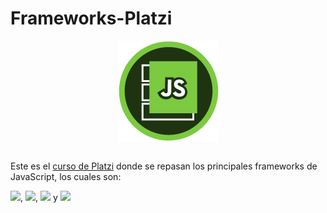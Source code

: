 # Frameworks-Platzi
<html>
    <div style="display: flex; justify-content: center">
        <img src="./js.jpg">
    </div>
    <br>
</html>

Este es el [curso de Platzi](https://platzi.com/cursos/frameworks-javascript/) donde se repasan los principales frameworks de JavaScript, los cuales son:

<img src="https://img.shields.io/badge/React-20232A?style=for-the-badge&logo=react&logoColor=61DAFB">,
<img src="https://img.shields.io/badge/Angular-DD0031?style=for-the-badge&logo=angular&logoColor=white">,
<img src="https://img.shields.io/badge/Vue.js-35495E?style=for-the-badge&logo=vue.js&logoColor=4FC08D"> y 
<img src="https://img.shields.io/badge/Svelte-4A4A55?style=for-the-badge&logo=svelte&logoColor=FF3E00">


